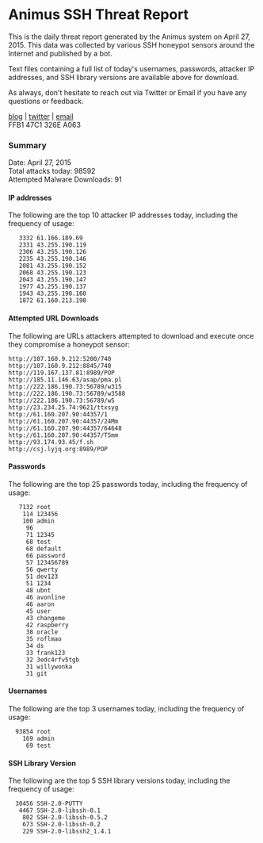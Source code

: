 # Animus SSH Threat Report

This is the daily threat report generated by the Animus system on April 27, 2015. This data was collected by various SSH honeypot sensors around the Internet and published by a bot.  

Text files containing a full list of today's usernames, passwords, attacker IP addresses, and SSH library versions are available above for download.  

As always, don't hesitate to reach out via Twitter or Email if you have any questions or feedback.  

[blog](http://morris.guru) | [twitter](https://twitter.com/andrew___morris) | [email](mailto:andrew@morris.guru)  
FFB1 47C1 326E A063  

### Summary

Date: April 27, 2015  
Total attacks today: 98592  
Attempted Malware Downloads: 91 

#### IP addresses
The following are the top 10 attacker IP addresses today, including the frequency of usage:
```
   3332 61.166.189.69
   2331 43.255.190.119
   2306 43.255.190.126
   2235 43.255.190.146
   2081 43.255.190.152
   2068 43.255.190.123
   2043 43.255.190.147
   1977 43.255.190.137
   1943 43.255.190.160
   1872 61.160.213.190
```

#### Attempted URL Downloads
The following are URLs attackers attempted to download and execute once they compromise a honeypot sensor:
```
http://107.160.9.212:5200/740
http://107.160.9.212:8845/740
http://119.167.137.81:8989/POP
http://185.11.146.63/asap/pma.pl
http://222.186.190.73:56789/w315
http://222.186.190.73:56789/w3588
http://222.186.190.73:56789/w5
http://23.234.25.74:9621/ttxsyg
http://61.160.207.90:44357/1
http://61.160.207.90:44357/24Mm
http://61.160.207.90:44357/64648
http://61.160.207.90:44357/TSmm
http://93.174.93.45/f.sh
http://csj.lyjq.org:8989/POP
```

#### Passwords
The following are the top 25 passwords today, including the frequency of usage:
```
   7132 root
    114 123456
    100 admin
     96 
     71 12345
     68 test
     68 default
     66 password
     57 123456789
     56 qwerty
     51 dev123
     51 1234
     48 ubnt
     46 avonline
     46 aaron
     45 user
     43 changeme
     42 raspberry
     38 oracle
     35 roflmao
     34 ds
     33 frank123
     32 3edc4rfv5tgb
     31 willywonka
     31 git
```

#### Usernames
The following are the top 3 usernames today, including the frequency of usage:
```
  93854 root
    169 admin
     69 test
```

#### SSH Library Version
The following are the top 5 SSH library versions today, including the frequency of usage:
```
  30456 SSH-2.0-PUTTY
   4467 SSH-2.0-libssh-0.1
    802 SSH-2.0-libssh-0.5.2
    673 SSH-2.0-libssh-0.2
    229 SSH-2.0-libssh2_1.4.1
```
